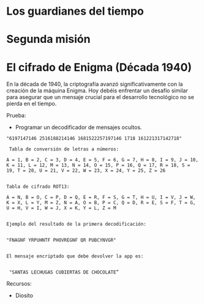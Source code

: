 
# Los guardianes del tiempo 
# Segunda misión



<h1> El cifrado de Enigma (Década 1940) </h1>

En la década de 1940, la criptografía avanzó significativamente con la creación de la máquina Enigma. Hoy debéis enfrentar un desafío similar para asegurar que un mensaje crucial para el desarrollo tecnológico no se pierda en el tiempo. 

Prueba: 

<ul> 
    <li>Programar un decodificador de mensajes ocultos.</li>
</ul>



```
"6197147146 2516188214146 1681522257197146 1718 161221317142718"

 Tabla de conversión de letras a números:

A = 1, B = 2, C = 3, D = 4, E = 5, F = 6, G = 7, H = 8, I = 9, J = 10, K = 11, L = 12, M = 13, N = 14, O = 15, P = 16, Q = 17, R = 18, S = 19, T = 20, U = 21, V = 22, W = 23, X = 24, Y = 25, Z = 26


Tabla de cifrado ROT13: 

A = N, B = O, C = P, D = Q, E = R, F = S, G = T, H = U, I = V, J = W, K = X, L = Y, M = Z, N = A, O = B, P = C, Q = D, R = E, S = F, T = G, U = H, V = I, W = J, X = K, Y = L, Z = M


Ejemplo del resultado de la primera decodificación: 


"FNAGNF YRPUHNTF PHOVREGNF QR PUBCYNVGR"


El mensaje encriptado que debe devolver la app es:


 "SANTAS LECHUGAS CUBIERTAS DE CHOCOLATE”

```

Recursos: 
<ul>
    <li>Diosito</li>
</ul>